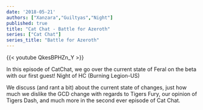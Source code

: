 ```yaml
---
date: '2018-05-21'
authors: ["Xanzara","Guiltyas","Night"]
published: true
title: "Cat Chat - Battle for Azeroth"
series: ["Cat Chat"]
series_title: "Battle for Azeroth"
---
```



{{< youtube QkesBPHZn_Y >}}

In this episode of CatChat, we go over the current state of Feral on the beta with our first guest!
Night of HC (Burning Legion-US)

We discuss (and rant a bit) about the current state of changes,
just how much we dislike the GCD change with regards to Tigers Fury, our opinion of Tigers Dash,
and much more in the second ever episode of Cat Chat.
